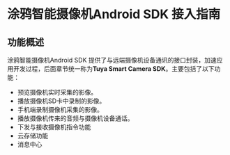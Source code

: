 # 涂鸦智能摄像机Android SDK 接入指南



## 功能概述

涂鸦智能摄像机Android SDK 提供了与远端摄像机设备通讯的接口封装，加速应用开发过程，后面章节统一称为**Tuya Smart Camera SDK**。主要包括了以下功能：

- 预览摄像机实时采集的影像。
- 播放摄像机SD卡中录制的影像。
- 手机端录制摄像机采集的影像。
- 播放摄像机传来的音频与摄像机设备通话。
- 下发与接收摄像机指令功能
- 云存储功能
- 消息中心


